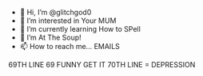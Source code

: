 - 👋 Hi, I’m @glitchgod0
- 👀 I’m interested in Your MUM
- 🌱 I’m currently learning How to SPell
- 💞️ I’m At The Soup!
- 📫 How to reach me...     EMAILS































































69TH LINE 69 FUNNY GET IT
70TH LINE = DEPRESSION

<!---
glitchgod0/glitchgod0 is a ✨ special ✨ repository because its `README.md` (this file) appears on your GitHub profile.
You can click the Preview link to take a look at your changes.
--->
